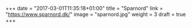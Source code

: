 +++
date = "2017-03-01T11:35:18+01:00"
title = "Sparnord"
link = "https://www.sparnord.dk/"
image = "sparnord.jpg"
weight = 3
draft = true
+++

